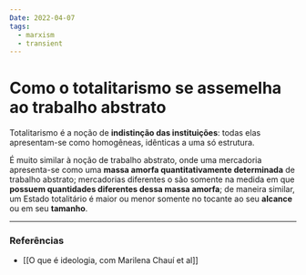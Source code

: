 ```yaml
---
Date: 2022-04-07
tags:
  - marxism
  - transient
---
```

# Como o totalitarismo se assemelha ao trabalho abstrato
Totalitarismo é a noção de **indistinção das instituições**: todas elas apresentam-se como homogêneas, idênticas a uma só estrutura.

É muito similar à noção de trabalho abstrato, onde uma mercadoria apresenta-se como uma **massa amorfa quantitativamente determinada** de trabalho abstrato; mercadorias diferentes o são somente na medida em que **possuem quantidades diferentes dessa massa amorfa**; de maneira similar, um Estado totalitário é maior ou menor somente no tocante ao seu **alcance** ou em seu **tamanho**. 

---
### Referências
- [[O que é ideologia, com Marilena Chauí et al]]